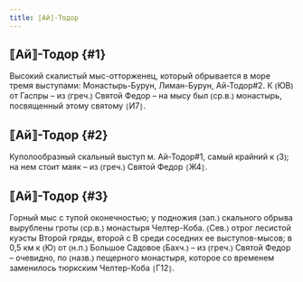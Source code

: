 ```yaml
---
title: ⟦Ай⟧-Тодор
---
```

## ⟦Ай⟧-Тодор {#1}

Высокий скалистый мыс-отторженец, который обрывается в море тремя выступами: Монастырь-Бурун, Лиман-Бурун, Ай-Тодор#2. К ⦅ЮВ⦆ от Гаспры – из ⦅греч.⦆ Святой Федор – на мысу был ⦅ср.в.⦆ монастырь, посвященный этому святому ⦃И7⦄.

## ⟦Ай⟧-Тодор {#2}

Куполообразный скальный выступ м. Ай-Тодор#1, самый крайний к ⦅З⦆; на нем стоит маяк – из ⦅греч.⦆ Святой Федор ⦃Ж4⦄.

## ⟦Ай⟧-Тодор {#3}

Горный мыс с тупой оконечностью; у подножия ⦅зап.⦆ скального обрыва вырублены гроты ⦅ср.в.⦆ монастыря Челтер-Коба. ⦅Сев.⦆ отрог лесистой куэсты Второй гряды, второй с В среди соседних ее выступов-мысов; в 0,5 км к ⦅Ю⦆ от ⦅н.п.⦆ Большое Садовое ⦅Бахч.⦆ – из ⦅греч.⦆ Святой Федор – очевидно, по ⦅назв.⦆ пещерного монастыря, которое со временем заменилось тюркским Челтер-Коба ⦃Г12⦄.
